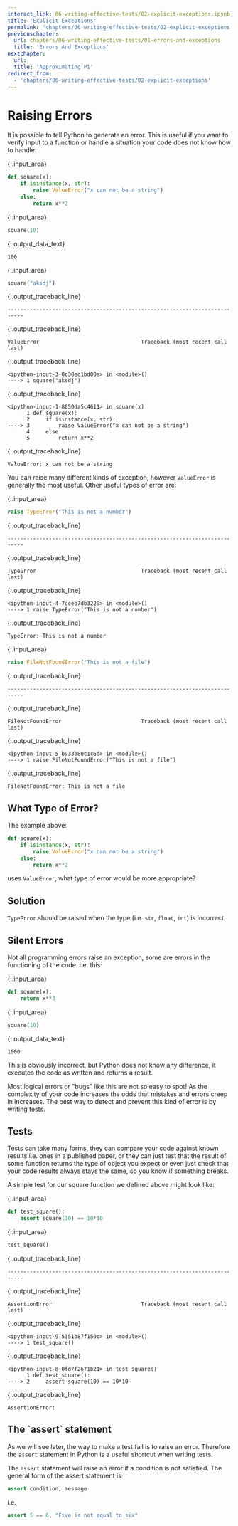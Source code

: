 ```yaml
---
interact_link: 06-writing-effective-tests/02-explicit-exceptions.ipynb
title: 'Explicit Exceptions'
permalink: 'chapters/06-writing-effective-tests/02-explicit-exceptions'
previouschapter:
  url: chapters/06-writing-effective-tests/01-errors-and-exceptions
  title: 'Errors And Exceptions'
nextchapter:
  url: 
  title: 'Approximating Pi'
redirect_from:
  - 'chapters/06-writing-effective-tests/02-explicit-exceptions'
---
```


# Raising Errors

It is possible to tell Python to generate an error. This is useful if you want to verify input to a function or handle a situation your code does not know how to handle.


{:.input_area}
```python
def square(x):
    if isinstance(x, str):
        raise ValueError("x can not be a string")
    else:
        return x**2
```


{:.input_area}
```python
square(10)
```




{:.output_data_text}
```
100
```




{:.input_area}
```python
square("aksdj")
```


{:.output_traceback_line}
```
---------------------------------------------------------------------------
```

{:.output_traceback_line}
```
ValueError                                Traceback (most recent call last)
```

{:.output_traceback_line}
```
<ipython-input-3-0c38ed1bd00a> in <module>()
----> 1 square("aksdj")

```

{:.output_traceback_line}
```
<ipython-input-1-8050da5c4611> in square(x)
      1 def square(x):
      2     if isinstance(x, str):
----> 3         raise ValueError("x can not be a string")
      4     else:
      5         return x**2

```

{:.output_traceback_line}
```
ValueError: x can not be a string
```


You can raise many different kinds of exception, however `ValueError` is generally the most useful. Other useful types of error are:


{:.input_area}
```python
raise TypeError("This is not a number")
```


{:.output_traceback_line}
```
---------------------------------------------------------------------------
```

{:.output_traceback_line}
```
TypeError                                 Traceback (most recent call last)
```

{:.output_traceback_line}
```
<ipython-input-4-7cceb7db3229> in <module>()
----> 1 raise TypeError("This is not a number")

```

{:.output_traceback_line}
```
TypeError: This is not a number
```



{:.input_area}
```python
raise FileNotFoundError("This is not a file")
```


{:.output_traceback_line}
```
---------------------------------------------------------------------------
```

{:.output_traceback_line}
```
FileNotFoundError                         Traceback (most recent call last)
```

{:.output_traceback_line}
```
<ipython-input-5-b933b80c1c6d> in <module>()
----> 1 raise FileNotFoundError("This is not a file")

```

{:.output_traceback_line}
```
FileNotFoundError: This is not a file
```



<section class="challenge panel panel-success">
<div class="panel-heading">
<h2 class="fa fa-pencil"> What Type of Error?</h2>
</div>


<div class="panel-body">


The example above:

```python
def square(x):
    if isinstance(x, str):
        raise ValueError("x can not be a string")
    else:
        return x**2
```

uses `ValueError`, what type of error would be more appropriate?

</div>

</section>



<section class="solution panel panel-primary">
<div class="panel-heading">
<h2 class="fa fa-eye"> Solution</h2>
</div>


<div class="panel-body">


`TypeError` should be raised when the type (i.e. `str`, `float`, `int`) is incorrect.

</div>

</section>


## Silent Errors

Not all programming errors raise an exception, some are errors in the functioning of the code. i.e. this:


{:.input_area}
```python
def square(x):
    return x**3
```


{:.input_area}
```python
square(10)
```




{:.output_data_text}
```
1000
```



This is obviously incorrect, but Python does not know any difference, it executes the code as written and returns a result.

Most logical errors or "bugs" like this are not so easy to spot! As the complexity of your code increases the odds that mistakes and errors creep in increases. The best way to detect and prevent this kind of error is by writing tests.

## Tests

Tests can take many forms, they can compare your code against known results i.e. ones in a published paper, or they can just test that the result of some function returns the type of object you expect or even just check that your code results always stays the same, so you know if something breaks.

A simple test for our square function we defined above might look like:


{:.input_area}
```python
def test_square():
    assert square(10) == 10*10
```


{:.input_area}
```python
test_square()
```


{:.output_traceback_line}
```
---------------------------------------------------------------------------
```

{:.output_traceback_line}
```
AssertionError                            Traceback (most recent call last)
```

{:.output_traceback_line}
```
<ipython-input-9-5351b87f150c> in <module>()
----> 1 test_square()

```

{:.output_traceback_line}
```
<ipython-input-8-0fd7f2671b21> in test_square()
      1 def test_square():
----> 2     assert square(10) == 10*10

```

{:.output_traceback_line}
```
AssertionError: 
```



<section class="callout panel panel-warning">
<div class="panel-heading">
<h2 class="fa fa-thumb-tack"> The `assert` statement</h2>
</div>


<div class="panel-body">


As we will see later, the way to make a test fail is to raise an error. Therefore the `assert` statement in Python is a useful shortcut when writing tests.

The `assert` statement will raise an error if a condition is not satisfied. The general form of the assert statement is:

```python
assert condition, message
```

i.e.

```python
assert 5 == 6, "Five is not equal to six"
```

</div>

</section>


